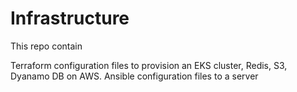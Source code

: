 # Infrastructure

This repo contain

Terraform configuration files to provision an EKS cluster, Redis, S3, Dyanamo DB on AWS.
Ansible configuration files to a server 